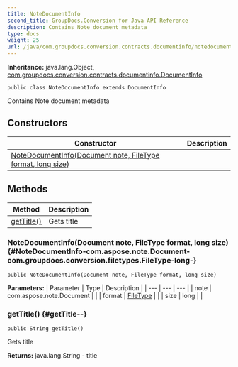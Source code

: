 ```yaml
---
title: NoteDocumentInfo
second_title: GroupDocs.Conversion for Java API Reference
description: Contains Note document metadata
type: docs
weight: 25
url: /java/com.groupdocs.conversion.contracts.documentinfo/notedocumentinfo/
---
```

**Inheritance:**
java.lang.Object, [com.groupdocs.conversion.contracts.documentinfo.DocumentInfo](../../com.groupdocs.conversion.contracts.documentinfo/documentinfo)
```
public class NoteDocumentInfo extends DocumentInfo
```

Contains Note document metadata
## Constructors

| Constructor | Description |
| --- | --- |
| [NoteDocumentInfo(Document note, FileType format, long size)](#NoteDocumentInfo-com.aspose.note.Document-com.groupdocs.conversion.filetypes.FileType-long-) |  |
## Methods

| Method | Description |
| --- | --- |
| [getTitle()](#getTitle--) | Gets title |
### NoteDocumentInfo(Document note, FileType format, long size) {#NoteDocumentInfo-com.aspose.note.Document-com.groupdocs.conversion.filetypes.FileType-long-}
```
public NoteDocumentInfo(Document note, FileType format, long size)
```


**Parameters:**
| Parameter | Type | Description |
| --- | --- | --- |
| note | com.aspose.note.Document |  |
| format | [FileType](../../com.groupdocs.conversion.filetypes/filetype) |  |
| size | long |  |

### getTitle() {#getTitle--}
```
public String getTitle()
```


Gets title

**Returns:**
java.lang.String - title
